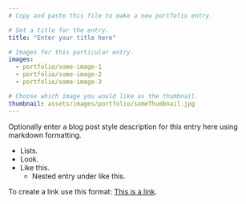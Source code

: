 ```yaml
---
# Copy and paste this file to make a new portfolio entry.

# Set a title for the entry.
title: "Enter your title here"

# Images for this particular entry.
images:
  - portfolio/some-image-1
  - portfolio/some-image-2
  - portfolio/some-image-3

# Choose which image you would like as the thumbnail.
thumbnail: assets/images/portfolio/someThumbnail.jpg
---
```


Optionally enter a blog post style description for this entry here using markdown formatting.

* Lists.
* Look.
* Like this.
  * Nested entry under like this.

To create a link use this format: [This is a link](https://example.com/some-link-url).
